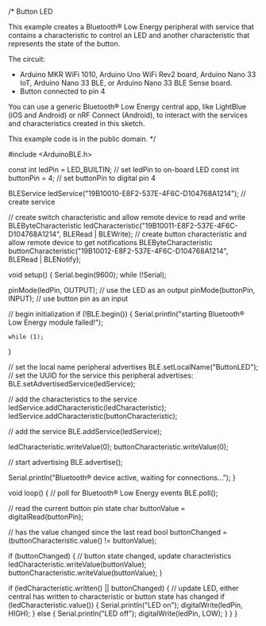/*
  Button LED

  This example creates a Bluetooth® Low Energy peripheral with service that contains a
  characteristic to control an LED and another characteristic that
  represents the state of the button.

  The circuit:
  - Arduino MKR WiFi 1010, Arduino Uno WiFi Rev2 board, Arduino Nano 33 IoT,
    Arduino Nano 33 BLE, or Arduino Nano 33 BLE Sense board.
  - Button connected to pin 4

  You can use a generic Bluetooth® Low Energy central app, like LightBlue (iOS and Android) or
  nRF Connect (Android), to interact with the services and characteristics
  created in this sketch.

  This example code is in the public domain.
*/

#include <ArduinoBLE.h>

const int ledPin = LED_BUILTIN; // set ledPin to on-board LED
const int buttonPin = 4; // set buttonPin to digital pin 4

BLEService ledService("19B10010-E8F2-537E-4F6C-D104768A1214"); // create service

// create switch characteristic and allow remote device to read and write
BLEByteCharacteristic ledCharacteristic("19B10011-E8F2-537E-4F6C-D104768A1214", BLERead | BLEWrite);
// create button characteristic and allow remote device to get notifications
BLEByteCharacteristic buttonCharacteristic("19B10012-E8F2-537E-4F6C-D104768A1214", BLERead | BLENotify);

void setup() {
  Serial.begin(9600);
  while (!Serial);

  pinMode(ledPin, OUTPUT); // use the LED as an output
  pinMode(buttonPin, INPUT); // use button pin as an input

  // begin initialization
  if (!BLE.begin()) {
    Serial.println("starting Bluetooth® Low Energy module failed!");

    while (1);
  }

  // set the local name peripheral advertises
  BLE.setLocalName("ButtonLED");
  // set the UUID for the service this peripheral advertises:
  BLE.setAdvertisedService(ledService);

  // add the characteristics to the service
  ledService.addCharacteristic(ledCharacteristic);
  ledService.addCharacteristic(buttonCharacteristic);

  // add the service
  BLE.addService(ledService);

  ledCharacteristic.writeValue(0);
  buttonCharacteristic.writeValue(0);

  // start advertising
  BLE.advertise();

  Serial.println("Bluetooth® device active, waiting for connections...");
}

void loop() {
  // poll for Bluetooth® Low Energy events
  BLE.poll();

  // read the current button pin state
  char buttonValue = digitalRead(buttonPin);

  // has the value changed since the last read
  bool buttonChanged = (buttonCharacteristic.value() != buttonValue);

  if (buttonChanged) {
    // button state changed, update characteristics
    ledCharacteristic.writeValue(buttonValue);
    buttonCharacteristic.writeValue(buttonValue);
  }

  if (ledCharacteristic.written() || buttonChanged) {
    // update LED, either central has written to characteristic or button state has changed
    if (ledCharacteristic.value()) {
      Serial.println("LED on");
      digitalWrite(ledPin, HIGH);
    } else {
      Serial.println("LED off");
      digitalWrite(ledPin, LOW);
    }
  }
}





